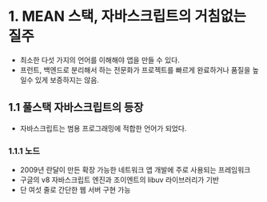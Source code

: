 # 1. MEAN 스택, 자바스크립트의 거침없는 질주
* 최소한 다섯 가지의 언어를 이해해야 앱을 만들 수 있다.
* 프런트, 백엔드로 분리해서 하는 전문화가 프로젝트를 빠르게 완료하거나 품질을 높일수 있게 보증하지는 않음.

## 1.1 풀스택 자바스크립트의 등장
* 자바스크립트는 범용 프로그래밍에 적합한 언어가 되었다.

### 1.1.1 노드
* 2009년 란달이 만든 확장 가능한 네트워크 앱 개발에 주로 사용되는 프레임워크
* 구글의 v8 자바스크립트 엔진과 조이엔트의 libuv 라이브러리가 기반
* 단 여섯 줄로 간단한 웹 서버 구현 가능
